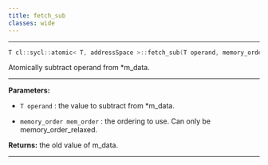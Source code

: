 ```yaml
---
title: fetch_sub
classes: wide
---
```



---

```cpp
T cl::sycl::atomic< T, addressSpace >::fetch_sub(T operand, memory_order mem_order=memory_order::relaxed)
```


Atomically subtract operand from *m_data. 


---
**Parameters:**

 - `T operand`
: the value to subtract from *m_data. 

 - `memory_order mem_order`
: the ordering to use. Can only be memory_order_relaxed. 

**Returns:** the old value of m_data. 

---
